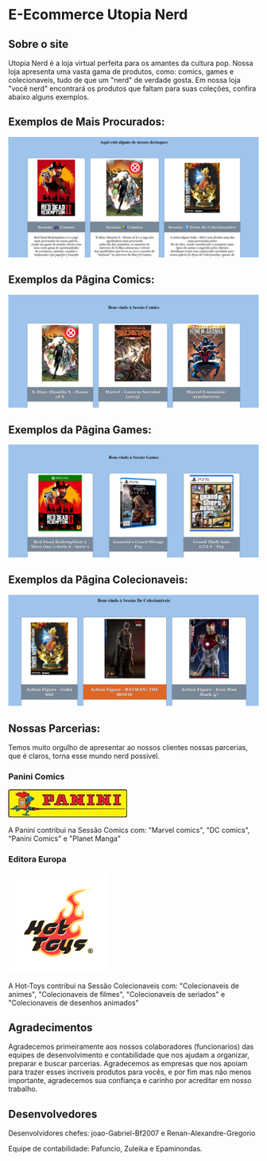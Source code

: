 # E-Ecommerce Utopia Nerd

## Sobre o site

Utopia Nerd é a loja virtual perfeita para os amantes da cultura pop.
Nossa loja apresenta uma vasta gama de produtos, como: comics, games e colecionaveis,
tudo de que um "nerd" de verdade gosta.
Em nossa loja "você nerd" encontrará os produtos que faltam para suas coleções, confira abaixo alguns exemplos.


## Exemplos de Mais Procurados:
![Print da tela inicial](https://github.com/joao-Gabriel-Bf2007/e.ecommerce-utopia-nerd/blob/master/miniatura/Captura%20de%20tela%202024-05-29%20124434.png)


## Exemplos da Pâgina Comics:
![Print da tela inicial](https://github.com/joao-Gabriel-Bf2007/e.ecommerce-utopia-nerd/blob/master/miniatura/Captura%20de%20tela%202024-05-29%20125705.png)


## Exemplos da Pâgina Games:
![Print da tela inicial](https://github.com/joao-Gabriel-Bf2007/e.ecommerce-utopia-nerd/blob/master/miniatura/Captura%20de%20tela%202024-05-29%20125743.png)


## Exemplos da Pâgina Colecionaveis:
![Print da tela inicial](https://github.com/joao-Gabriel-Bf2007/e.ecommerce-utopia-nerd/blob/master/miniatura/Captura%20de%20tela%202024-05-29%20130748.png)


## Nossas Parcerias:

Temos muito orgulho de apresentar ao nossos clientes nossas parcerias, que é claros, torna esse mundo nerd possivel.

### Panini Comics 
![Print da tela inicial](https://github.com/joao-Gabriel-Bf2007/e.ecommerce-utopia-nerd/blob/master/miniatura/post-13-figura-27-logotipo-da-panini-hoje-opt.jpg)

A Panini contribui na Sessão Comics com: "Marvel comics", "DC comics", "Panini Comics" e "Planet Manga"

### Editora Europa
![Print da tela inicial](https://github.com/joao-Gabriel-Bf2007/e.ecommerce-utopia-nerd/blob/master/miniatura/images.png)

A Hot-Toys contribui na Sessão Colecionaveis com: "Colecionaveis de animes", "Colecionaveis de filmes", "Colecionaveis de seriados" e "Colecionaveis de desenhos animados"


## Agradecimentos

Agradecemos primeiramente aos nossos colaboradores (funcionarios) das equipes de desenvolvimento e contabilidade que nos ajudam a organizar, preparar e buscar parcerias. 
Agradecemos as empresas que nos apoiam para trazer esses incriveis produtos para vocês, e por fim mas não menos importante, agradecemos sua confiança e carinho por acreditar em nosso trabalho.

## Desenvolvedores

Desenvolvidores chefes: joao-Gabriel-Bf2007 e Renan-Alexandre-Gregorio

Equipe de contabilidade: Pafuncio, Zuleika e Epaminondas.